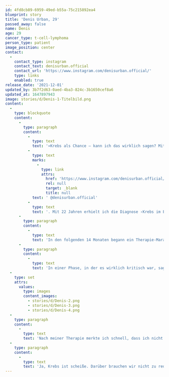 ```yaml
---
id: 4fd8cb89-6959-49ed-b55a-75c215892ea4
blueprint: story
title: 'Denis Urban, 29'
passed_away: false
name: Denis
age: 29
cancer_type: t-cell-lymphoma
person_type: patient
image_position: center
contact:
  -
    contact_type: instagram
    contact_text: denisurban.official
    contact_url: 'https://www.instagram.com/denisurban.official/'
    type: links
    enabled: true
release_date: '2021-12-01'
updated_by: 3b7f2d63-0aed-4ba3-824c-3b1650cef8a6
updated_at: 1647897943
image: stories/d/Denis-1-Titelbild.png
content:
  -
    type: blockquote
    content:
      -
        type: paragraph
        content:
          -
            type: text
            text: '»Krebs als Chance – kann ich das wirklich sagen? Mittlerweile ja, aber dafür muss ich kurz ausholen. Ich bin Denis von'
          -
            type: text
            marks:
              -
                type: link
                attrs:
                  href: 'https://www.instagram.com/denisurban.official/'
                  rel: null
                  target: _blank
                  title: null
            text: ' @denisurban.official'
          -
            type: text
            text: '. Mit 22 Jahren erhielt ich die Diagnose ›Krebs im Endstadium‹. Ein 18 cm großer Tumor befand sich in meiner Brust. ›Ein paar Wochen habe ich noch zu leben‹, sagten meine Ärzte. Doch ich hatte großes Glück.'
      -
        type: paragraph
        content:
          -
            type: text
            text: 'In den folgenden 14 Monaten begann ein Therapie-Marathon für mich. 266 Tage im Krankenhaus. Eigentlich hatte ich gar keine Zeit dafür, denn ich war mitten in meinem Studium und bald standen wieder Prüfungen an. Doch wie so oft spielt das Leben anders als geplant.'
      -
        type: paragraph
        content:
          -
            type: text
            text: 'In einer Phase, in der es wirklich kritisch war, sagte ich zu meiner Mama: ›Ich will noch nicht sterben. Ich habe noch so viel vor in meinem Leben.‹ Ein Moment, der mein Leben in Zukunft stark prägen sollte. Denn diese Aussage heißt gleichzeitig auch, dass ich mein Leben bis dahin nicht so gelebt habe, wie ich es leben wollte. Niemand weiß, wie viel Zeit wir hier auf der Erde haben. Für mich ist es auch nicht mehr so wichtig. Viel wichtiger ist, wie wir diese Zeit für uns nutzen.'
  -
    type: set
    attrs:
      values:
        type: images
        content_images:
          - stories/d/Denis-2.png
          - stories/d/Denis-3.png
          - stories/d/Denis-4.png
  -
    type: paragraph
    content:
      -
        type: text
        text: 'Nach meiner Therapie merkte ich schnell, dass ich nicht mehr wie früher funktionierte. Aber will ich das überhaupt? Was ist mir denn wirklich wichtig? Was macht mich wirklich glücklich? Was für ein Leben möchte ich leben? Zum ersten Mal in meinem Leben war ich wirklich ehrlich zu mir selbst. – Nein, das war alles andere als einfach. Es ging auch nicht von heute auf morgen. Doch es war die einzige Möglichkeit, um Schritt für Schritt meinen Weg zu gehen. Heute darf ich als Coach Menschen begleiten, die sich wie ich mit diesen Fragen beschäftigen, und dabei unterstützen, ihr Leben neu auszurichten.'
  -
    type: paragraph
    content:
      -
        type: text
        text: 'Ja, Krebs ist scheiße. Darüber brauchen wir nicht zu reden. Doch ich bin mittlerweile dankbar für diesen Teil meines Lebens und kann sagen, dass es mir auch mein Leben geschenkt hat. Ich wünsche Dir von Herzen, dass auch Du das irgendwann sagen kannst ❤.«'
---
```

